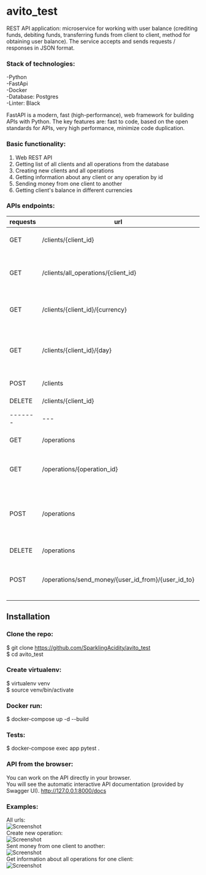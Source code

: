 # avito_test
REST API application: microservice for working with user balance (crediting funds, debiting funds, transferring funds from client to client, method for obtaining user balance). The service accepts and sends requests / responses in JSON format.<br>


### Stack of technologies:<br>
-Python <br>
-FastApi<br>
-Docker <br>
-Database: Postgres <br>
-Linter: Black<br>

FastAPI is a modern, fast (high-performance), web framework for building APIs with Python. The key features are: fast to code, based on the open standards for APIs, very high performance, minimize code duplication.

### Basic functionality:<br>
1. Web REST API<br>
2. Getting list of all clients and all operations from the database<br>
3. Creating new clients and all operations<br>
4. Getting information about any client or any operation by id <br>
5. Sending money from one client to another<br>
6. Getting client's balance in different currencies


### APIs endpoints:<br>
| requests | url | description  |
| ------- | --- | --- |
| GET | /clients/{client_id} |  information about a client |
| GET | /clients/all_operations/{client_id} | information about all operations for one client |
| GET | /clients/{client_id}/{currency} |  client's balance in different currencies |
| GET | /clients/{client_id}/{day} |  information about all operations for one user per day |
| POST | /clients | create new client |
| DELETE | /clients/{client_id} | delete a client |
| ------- | --- | --- |
| GET | /operations | information about all operations |
| GET | /operations/{operation_id} | information about one operation by id |
| POST | /operations | create new operation (operation can be 'income' or 'outcome' kind) |
| DELETE | /operations | delete an operation |
| POST | /operations/send_money/{user_id_from}/{user_id_to} | Sent money from one client to another |


## Installation
### Clone the repo:<br>

$ git clone https://github.com/SparklingAcidity/avito_test <br>
$ cd avito_test <br>

### Create virtualenv:<br>
$ virtualenv venv<br>
$ source venv/bin/activate<br>

### Docker run:
$ docker-compose up -d --build<br>

### Tests: <br>
$ docker-compose exec app pytest .


### API from the browser:
You can work on the API directly in your browser.<br>
You will see the automatic interactive API documentation (provided by Swagger UI).
http://127.0.0.1:8000/docs <br>


### Examples:<br>
All urls:<br>
![Screenshot](https://github.com/SparklingAcidity/avito_test/blob/master/img_for_readme/1.png) <br>
Create new operation: <br>
![Screenshot](https://github.com/SparklingAcidity/avito_test/blob/master/img_for_readme/2.png) <br>
Sent money from one client to another: <br>
![Screenshot](https://github.com/SparklingAcidity/avito_test/blob/master/img_for_readme/3.png) <br>
Get information about all operations for one client: <br>
![Screenshot](https://github.com/SparklingAcidity/avito_test/blob/master/img_for_readme/4.png)<br><br>
